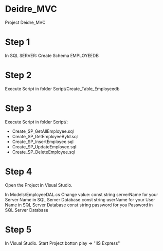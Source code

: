 # Deidre_MVC
Project Deidre_MVC

# Step 1
In SQL SERVER:
Create Schema EMPLOYEEDB

# Step 2
Execute Script in folder Script/Create_Table_Employeedb 

# Step 3
Execute Script in folder Script/: 
- Create_SP_GetAllEmployee.sql
- Create_SP_GetEmployeeById.sql
- Create_SP_InsertEmployee.sql
- Create_SP_UpdateEmployee.sql
- Create_SP_DeleteEmployee.sql

# Step 4
Open the Project in Visual Studio.

In Models/EmployeeDAL.cs
Change value:
       const string serverName for your Server Name in SQL Server Database
       const string userName   for your User Name in SQL Server Database
       const string password for you Password in SQL Server Database
       
# Step 5
In Visual Studio.
Start Project botton play -> "IIS Express"
